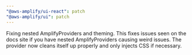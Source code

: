 ```yaml
---
"@aws-amplify/ui-react": patch
"@aws-amplify/ui": patch
---
```


Fixing nested AmplifyProviders and theming. This fixes issues seen on the docs site if you have nested AmplifyProviders causing weird issues. The provider now cleans itself up properly and only injects CSS if necessary.
